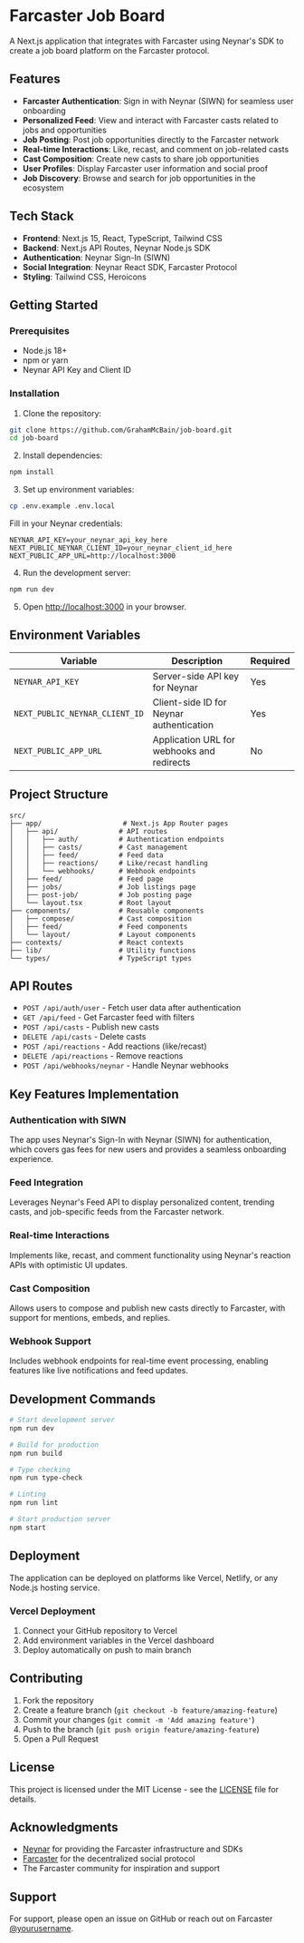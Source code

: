 # Farcaster Job Board

A Next.js application that integrates with Farcaster using Neynar's SDK to create a job board platform on the Farcaster protocol.

## Features

- **Farcaster Authentication**: Sign in with Neynar (SIWN) for seamless user onboarding
- **Personalized Feed**: View and interact with Farcaster casts related to jobs and opportunities
- **Job Posting**: Post job opportunities directly to the Farcaster network
- **Real-time Interactions**: Like, recast, and comment on job-related casts
- **Cast Composition**: Create new casts to share job opportunities
- **User Profiles**: Display Farcaster user information and social proof
- **Job Discovery**: Browse and search for job opportunities in the ecosystem

## Tech Stack

- **Frontend**: Next.js 15, React, TypeScript, Tailwind CSS
- **Backend**: Next.js API Routes, Neynar Node.js SDK
- **Authentication**: Neynar Sign-In (SIWN)
- **Social Integration**: Neynar React SDK, Farcaster Protocol
- **Styling**: Tailwind CSS, Heroicons

## Getting Started

### Prerequisites

- Node.js 18+ 
- npm or yarn
- Neynar API Key and Client ID

### Installation

1. Clone the repository:
```bash
git clone https://github.com/GrahamMcBain/job-board.git
cd job-board
```

2. Install dependencies:
```bash
npm install
```

3. Set up environment variables:
```bash
cp .env.example .env.local
```

Fill in your Neynar credentials:
```env
NEYNAR_API_KEY=your_neynar_api_key_here
NEXT_PUBLIC_NEYNAR_CLIENT_ID=your_neynar_client_id_here
NEXT_PUBLIC_APP_URL=http://localhost:3000
```

4. Run the development server:
```bash
npm run dev
```

5. Open [http://localhost:3000](http://localhost:3000) in your browser.

## Environment Variables

| Variable | Description | Required |
|----------|-------------|----------|
| `NEYNAR_API_KEY` | Server-side API key for Neynar | Yes |
| `NEXT_PUBLIC_NEYNAR_CLIENT_ID` | Client-side ID for Neynar authentication | Yes |
| `NEXT_PUBLIC_APP_URL` | Application URL for webhooks and redirects | No |

## Project Structure

```
src/
├── app/                    # Next.js App Router pages
│   ├── api/               # API routes
│   │   ├── auth/          # Authentication endpoints
│   │   ├── casts/         # Cast management
│   │   ├── feed/          # Feed data
│   │   ├── reactions/     # Like/recast handling
│   │   └── webhooks/      # Webhook endpoints
│   ├── feed/              # Feed page
│   ├── jobs/              # Job listings page
│   ├── post-job/          # Job posting page
│   └── layout.tsx         # Root layout
├── components/            # Reusable components
│   ├── compose/           # Cast composition
│   ├── feed/              # Feed components
│   └── layout/            # Layout components
├── contexts/              # React contexts
├── lib/                   # Utility functions
└── types/                 # TypeScript types
```

## API Routes

- `POST /api/auth/user` - Fetch user data after authentication
- `GET /api/feed` - Get Farcaster feed with filters
- `POST /api/casts` - Publish new casts
- `DELETE /api/casts` - Delete casts
- `POST /api/reactions` - Add reactions (like/recast)
- `DELETE /api/reactions` - Remove reactions
- `POST /api/webhooks/neynar` - Handle Neynar webhooks

## Key Features Implementation

### Authentication with SIWN
The app uses Neynar's Sign-In with Neynar (SIWN) for authentication, which covers gas fees for new users and provides a seamless onboarding experience.

### Feed Integration
Leverages Neynar's Feed API to display personalized content, trending casts, and job-specific feeds from the Farcaster network.

### Real-time Interactions
Implements like, recast, and comment functionality using Neynar's reaction APIs with optimistic UI updates.

### Cast Composition
Allows users to compose and publish new casts directly to Farcaster, with support for mentions, embeds, and replies.

### Webhook Support
Includes webhook endpoints for real-time event processing, enabling features like live notifications and feed updates.

## Development Commands

```bash
# Start development server
npm run dev

# Build for production
npm run build

# Type checking
npm run type-check

# Linting
npm run lint

# Start production server
npm start
```

## Deployment

The application can be deployed on platforms like Vercel, Netlify, or any Node.js hosting service.

### Vercel Deployment

1. Connect your GitHub repository to Vercel
2. Add environment variables in the Vercel dashboard
3. Deploy automatically on push to main branch

## Contributing

1. Fork the repository
2. Create a feature branch (`git checkout -b feature/amazing-feature`)
3. Commit your changes (`git commit -m 'Add amazing feature'`)
4. Push to the branch (`git push origin feature/amazing-feature`)
5. Open a Pull Request

## License

This project is licensed under the MIT License - see the [LICENSE](LICENSE) file for details.

## Acknowledgments

- [Neynar](https://neynar.com) for providing the Farcaster infrastructure and SDKs
- [Farcaster](https://farcaster.xyz) for the decentralized social protocol
- The Farcaster community for inspiration and support

## Support

For support, please open an issue on GitHub or reach out on Farcaster [@yourusername](https://warpcast.com/yourusername).
